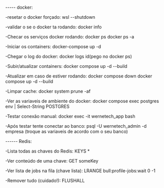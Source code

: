 ----- docker:

-resetar o docker forçado:
wsl --shutdown

-validar o se o docker ta rodando:
docker info

-Checar os serviços docker rodando:
docker ps
docker ps -a

-Iniciar os containers:
docker-compose up -d

-Chegar o log do docker:
docker logs id(pego no docker ps)

-Subir/atualizar containers:
docker compose up -d --build

-Atualizar em caso de estiver rodando:
docker compose down
docker compose up -d --build

-Limpar cache:
docker system prune -af

-Ver as variaveis de ambiente do docker:
docker compose exec postgres env | Select-String POSTGRES

-Testar conexão manual:
docker exec -it wernetech_app bash

-Após testar tente conectar ao banco:
psql -U wernetech_admin -d empresa (troque as variaveis de acordo com o seu banco)





------ Redis:

-Lista todas as chaves do Redis:
KEYS *

-Ver conteúdo de uma chave:
GET someKey

-Ver lista de jobs na fila (chave lista):
LRANGE bull:profile-jobs:wait 0 -1

-Remover tudo (cuidado!):
FLUSHALL